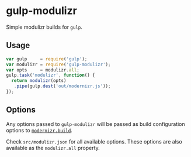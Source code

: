 # gulp-modulizr

Simple modulizr builds for `gulp`.

## Usage
```js
var gulp     = require('gulp');
var modulizr = require('gulp-modulizr');
var opts     = modulizr.all;
gulp.task('modulizr', function() {
  return modulizr(opts)
   .pipe(gulp.dest('out/modernizr.js'));
});
```

## Options
Any options passed to `gulp-modulizr` will be passed
as build configuration options to
[`modernizr.build`](https://github.com/Modernizr/Modernizr#building).

Check `src/modulizr.json` for all available options.  These options
are also available as the `modulizr.all` property.
